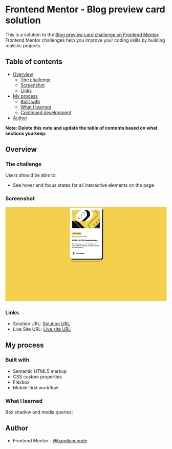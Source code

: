 # Frontend Mentor - Blog preview card solution

This is a solution to the [Blog preview card challenge on Frontend Mentor](https://www.frontendmentor.io/challenges/blog-preview-card-ckPaj01IcS). Frontend Mentor challenges help you improve your coding skills by building realistic projects. 

## Table of contents

- [Overview](#overview)
  - [The challenge](#the-challenge)
  - [Screenshot](#screenshot)
  - [Links](#links)
- [My process](#my-process)
  - [Built with](#built-with)
  - [What I learned](#what-i-learned)
  - [Continued development](#continued-development)
- [Author](#author)


**Note: Delete this note and update the table of contents based on what sections you keep.**

## Overview

### The challenge

Users should be able to:

- See hover and focus states for all interactive elements on the page

### Screenshot

![](./screenshot.png)


### Links

- Solution URL: [Solution URL](https://github.com/bandianconde/front-end-practical-projects/tree/main/front-end-mentor-io-challenges/blog-preview-card)
- Live Site URL: [Live site URL](https://blog-preview-card-rho-amber.vercel.app/)

## My process

### Built with

- Semantic HTML5 markup
- CSS custom properties
- Flexbox
- Mobile-first workflow



### What I learned

Box shadow and media queries;




## Author

- Frontend Mentor - [@bandianconde](https://www.frontendmentor.io/profile/bandianconde)



